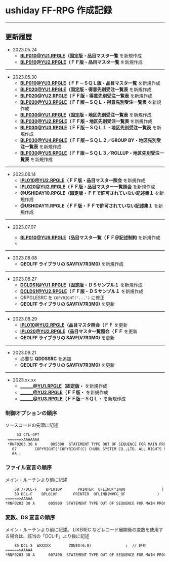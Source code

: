 # ushiday FF-RPG 作成記録

---

## 更新履歴

- 2023.05.24
  - **BLP010@YU1.RPGLE（固定版・品目マスタ一覧** を新規作成
  - **BLP010@YU2.RPGLE（ＦＦ版・品目マスタ一覧** を新規作成

---

- 2023.05.30
  - **BLP010@YU3.RPGLE（ＦＦ－ＳＱＬ版・品目マスタ一覧** を新規作成
  - **BLP020@YU1.RPGLE（固定版・得意先別受注一覧表** を新規作成
  - **BLP020@YU2.RPGLE（ＦＦ版・得意先別受注一覧表** を新規作成
  - **BLP020@YU3.RPGLE（ＦＦ版－ＳＱＬ・得意先別受注一覧表** を新規作成
  - **BLP030@YU1.RPGLE（固定版・地区先別受注一覧表** を新規作成
  - **BLP030@YU2.RPGLE（ＦＦ版・地区先別受注一覧表** を新規作成
  - **BLP030@YU3.RPGLE（ＦＦ版－ＳＱＬ１・地区先別受注一覧表** を新規作成
  - **BLP030@YU4.RPGLE（ＦＦ版－ＳＱＬ２／GROUP BY・地区先別受注一覧表** を新規作成
  - **BLP030@YU5.RPGLE（ＦＦ版－ＳＱＬ３／ROLLUP・地区先別受注一覧表** を新規作成

---

- 2023.06.14
  - **IPL010@YU2.RPGLE（ＦＦ版・品目マスター照会** を新規作成
  - **IPL020@YU2.RPGLE（ＦＦ版・品目マスター一覧照会** を新規作成
  - **@USHIDAY10.RPGLE（固定版・ＦＦで許可されていない記述集１** を新規作成
  - **@USHIDAY11.RPGLE（ＦＦ版・ＦＦで許可されていない記述集１** を新規作成

---

- 2023.07.07

  - **BLP010@YU9.RPGLE（品目マスタ一覧（ＦＦ＠記述制約** を新規作成
  -

---

- 2023.08.08
  - **QEOLFF ライブラリの SAVF(V7R3M0)** を新規作成

---

- 2023.08.27
  - **DCLDS1@YU1.RPGLE（固定版・ＤＳサンプル１** を新規作成
  - **DCLDS1@YU2.RPGLE（ＦＦ版・ＤＳサンプル１** を新規作成
  - QRPGLESRC を `COPYRIGHT('...')` に修正
  - **QEOLFF ライブラリの SAVF(V7R3M0)** を更新

---

- 2023.08.29
  - **IPL010@YU2.RPGLE（品目マスタ照会（ＦＦ** を更新
  - **IPL020@YU2.RPGLE（品目マスタ一覧照会（ＦＦ** を更新
  - **QEOLFF ライブラリの SAVF(V7R3M0)** を更新

---

- 2023.09.21
  - 必要な **QDDSSRC** を追加
  - **QEOLFF ライブラリの SAVF(V7R3M0)** を更新

---

- 2023.xx.xx
  - **______@YU1.RPGLE（固定版・** を新規作成
  - **______@YU2.RPGLE（ＦＦ版・** を新規作成
  - **______@YU3.RPGLE（ＦＦ版－ＳＱＬ・** を新規作成

### 制御オプションの順序

ソースコードの先頭に記述

```txt
     53 CTL-OPT
 ======>AAAAAAA
 *RNF0203 30 A      005300  STATEMENT TYPE OUT OF SEQUENCE FOR MAIN PROCEDURE.
   67        COPYRIGHT('COPYRIGHT(C) CHUBU SYSTEM CO.,LTD. ALL RIGHTS RESERVED')
   68 ;
```

### ファイル宣言の順序

メイン・ルーチンより前に記述

```txt
    58 //DCL-F    BPL010P       PRINTER  OFLIND(*IN80                )                ;
    59 DCL-F    BPL010P       PRINTER  OFLIND(W#FG_OF              )                ;
======>AAAAA
*RNF0203 30 A      005900  STATEMENT TYPE OUT OF SEQUENCE FOR MAIN PROCEDURE.
```

### 変数、DS 宣言の順序

メイン・ルーチンより前に記述。
LIKEREC などレコード展開後の変数を使用する場合は、該当の「DCL-F」より後に記述

```txt
    85 DCL-S  WXXXXX        ZONED(6:0)               ;  // 時刻
======>AAAAA
*RNF0203 30 A      007400  STATEMENT TYPE OUT OF SEQUENCE FOR MAIN PROCEDURE.
```
